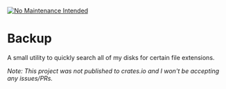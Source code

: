 [![No Maintenance Intended](http://unmaintained.tech/badge.svg)](http://unmaintained.tech/)

# Backup
A small utility to quickly search all of my disks for certain file extensions.

*Note: This project was not published to crates.io and I won't be accepting any issues/PRs.*